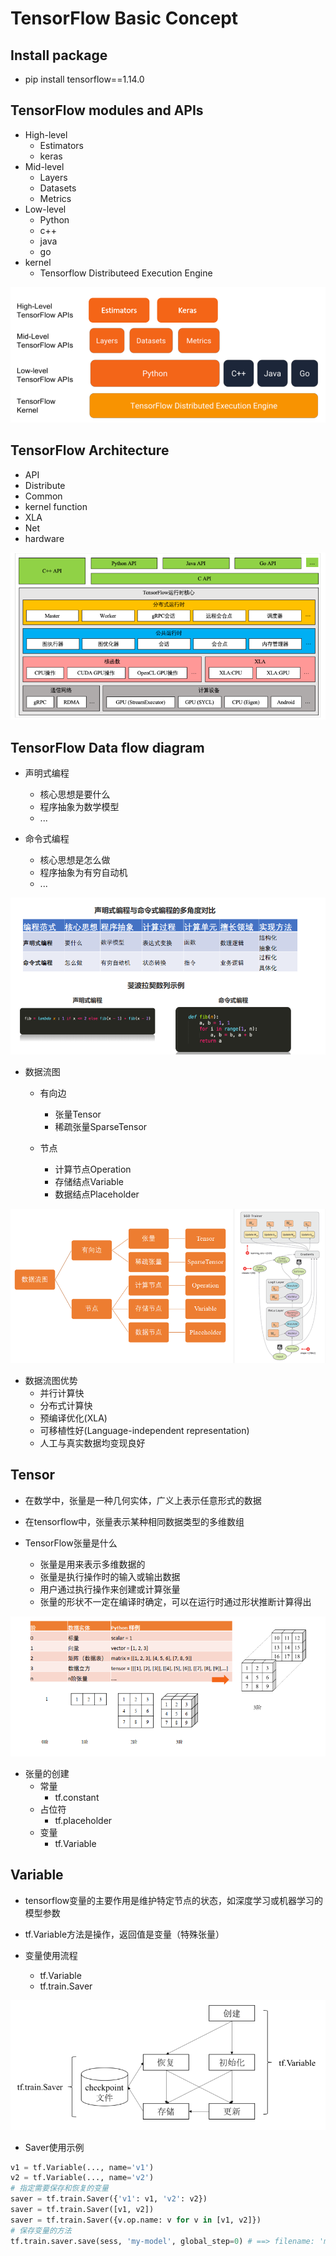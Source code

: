 # TensorFlow Basic Concept

## Install package

- pip install tensorflow==1.14.0



## TensorFlow modules and APIs
- High-level
    - Estimators
    - keras
- Mid-level
    - Layers
    - Datasets
    - Metrics
- Low-level
    - Python
    - c++
    - java
    - go
- kernel
    - Tensorflow Distributeed Execution Engine

![](./Data/TensorFlow%20modules%20and%20APIs.PNG)



## TensorFlow Architecture

- API
- Distribute
- Common
- kernel function
- XLA
- Net
- hardware


![](./Data/TensorFlow%20Architecture.PNG)



## TensorFlow Data flow diagram
- 声明式编程
    - 核心思想是要什么
    - 程序抽象为数学模型
    - ...
    
- 命令式编程
    - 核心思想是怎么做
    - 程序抽象为有穷自动机
    - ...

![](./Data/声明式编程与命令式编程的多角度对比.PNG)
    
    
- 数据流图
    - 有向边
        - 张量Tensor
        - 稀疏张量SparseTensor
        
    - 节点
        - 计算节点Operation
        - 存储结点Variable
        - 数据结点Placeholder

![](./Data/TensorFlow数据流图.PNG)



  
- 数据流图优势
    - 并行计算快
    - 分布式计算快
    - 预编译优化(XLA)
    - 可移植性好(Language-independent representation)
    - 人工与真实数据均变现良好




## Tensor
- 在数学中，张量是一种几何实体，广义上表示任意形式的数据
- 在tensorflow中，张量表示某种相同数据类型的多维数组

- TensorFlow张量是什么
    - 张量是用来表示多维数据的
    - 张量是执行操作时的输入或输出数据
    - 用户通过执行操作来创建或计算张量
    - 张量的形状不一定在编译时确定，可以在运行时通过形状推断计算得出


![](./Data/张量Tensor.PNG)



- 张量的创建
    - 常量
        - tf.constant
    - 占位符
        - tf.placeholder
    - 变量
        - tf.Variable


## Variable

- tensorflow变量的主要作用是维护特定节点的状态，如深度学习或机器学习的模型参数
- tf.Variable方法是操作，返回值是变量（特殊张量）

- 变量使用流程
    - tf.Variable
    - tf.train.Saver

![](./Data/tensorflow变量使用流程.PNG)

- Saver使用示例
```PYTHON
v1 = tf.Variable(..., name='v1')
v2 = tf.Variable(..., name='v2')
# 指定需要保存和恢复的变量
saver = tf.train.Saver({'v1': v1, 'v2': v2})
saver = tf.train.Saver([v1, v2])
saver = tf.train.Saver({v.op.name: v for v in [v1, v2]})
# 保存变量的方法
tf.train.saver.save(sess, 'my-model', global_step=0) # ==> filename: 'my-model-0'
```




